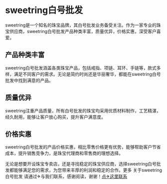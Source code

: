 # sweetring白号批发

sweetring是一个知名的珠宝品牌，其白号批发业务备受关注。作为一家专业的珠宝供应商，sweetring白号批发产品种类丰富，质量优异，价格实惠，深受客户喜爱。

## 产品种类丰富

sweetring白号批发涵盖各类珠宝产品，包括戒指、项链、耳环、手链等，款式多样，满足不同客户的需求。无论是简约时尚还是华丽奢华，都能在sweetring白号批发中找到满意的产品。

## 质量优异

sweetring注重产品质量，所有白号批发的珠宝均采用优质材料制作，工艺精湛，经久耐用，能够让客户放心购买，提升客户满意度。

## 价格实惠

sweetring白号批发的产品价格实惠，相比零售价格更有优势，能够帮助客户节省成本，提升销售竞争力，是珠宝代理商和零售商的理想选择。

无论是想要开设珠宝专卖店，还是寻找稳定的珠宝供应商，选择sweetring白号批发都能够满足您的需求，为您带来丰厚的利润和稳定的合作。更多 关于sweetring白号批发 请通过✈与我们联系，感谢阅读，谢谢！[点✈这里联系](https://www.k02.cc)